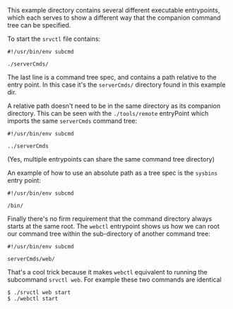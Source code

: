 
This example directory contains several different executable entrypoints, which
each serves to show a different way that the companion command tree can be
specified.

To start the `srvctl` file contains:

    #!/usr/bin/env subcmd

    ./serverCmds/

The last line is a command tree spec, and contains a path relative to the entry
point. In this case it's the `serverCmds/` directory found in this example dir.

A relative path doesn't need to be in the same directory as its companion
directory. This can be seen with the `./tools/remote` entryPoint which imports the
same `serverCmds` command tree:

    #!/usr/bin/env subcmd

    ../serverCmds

(Yes, multiple entrypoints can share the same command tree directory)

An example of how to use an absolute path as a tree spec is the `sysbins` entry
point:

    #!/usr/bin/env subcmd

    /bin/

Finally there's no firm requirement that the command directory always starts
at the same root. The `webctl` entrypoint shows us how we can root our command
tree within the sub-directory of another command tree:

    #!/usr/bin/env subcmd

    serverCmds/web/

That's a cool trick because it makes `webctl` equivalent to running the
subcommand `srvctl web`. For example these two commands are identical

    $ ./srvctl web start
    $ ./webctl start

